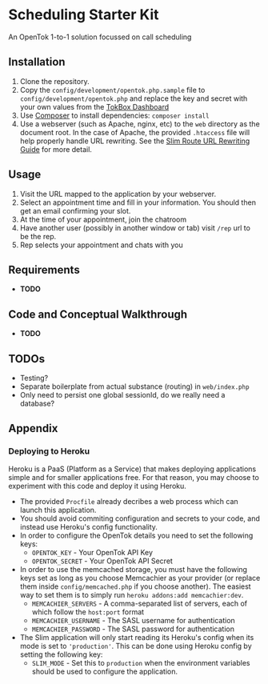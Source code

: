 # Scheduling Starter Kit

An OpenTok 1-to-1 solution focussed on call scheduling


## Installation

1. Clone the repository.
1. Copy the `config/development/opentok.php.sample` file to `config/development/opentok.php` and
   replace the key and secret with your own values from the [TokBox
   Dashboard](https://dashboard.tokbox.com)
1. Use [Composer](https://getcomposer.org/) to install dependencies: `composer install`
1. Use a webserver (such as Apache, nginx, etc) to the `web` directory as the document root. In the
   case of Apache, the provided `.htaccess` file will help properly handle URL rewriting. See the
   [Slim Route URL Rewriting Guide](http://docs.slimframework.com/#Route-URL-Rewriting) for more
   detail.

## Usage

1. Visit the URL mapped to the application by your webserver.
1. Select an appointment time and fill in your information. You should then get an email confirming your slot.
1. At the time of your appointment, join the chatroom
1. Have another user (possibly in another window or tab) visit `/rep` url to be the rep.
1. Rep selects your appointment and chats with you

## Requirements

*  **TODO**

## Code and Conceptual Walkthrough

*  **TODO**

## TODOs

*  Testing?
*  Separate boilerplate from actual substance (routing) in `web/index.php`
*  Only need to persist one global sessionId, do we really need a database?

## Appendix

### Deploying to Heroku

Heroku is a PaaS (Platform as a Service) that makes deploying applications simple and for smaller
applications free. For that reason, you may choose to experiment with this code  and deploy it using
Heroku.

*  The provided `Procfile` already decribes a web process which can launch this application.
*  You should avoid commiting configuration and secrets to your code, and instead use Heroku's
   config functionality.
*  In order to configure the OpenTok details you need to set the following keys:
   -  `OPENTOK_KEY` - Your OpenTok API Key
   -  `OPENTOK_SECRET` - Your OpenTok API Secret
*  In order to use the memcached storage, you must have the following keys set as long as you choose
   Memcachier as your provider (or replace them inside `config/memcached.php` if you choose
   another). The easiest way to set them is to simply run `heroku addons:add memcachier:dev`.
   -  `MEMCACHIER_SERVERS` - A comma-separated list of servers, each of which follow the `host:port`
      format
   -  `MEMCACHIER_USERNAME` - The SASL username for authentication
   -  `MEMCACHIER_PASSWORD` - The SASL password for authentication
*  The Slim application will only start reading its Heroku's config when its mode is set to
   `'production'`. This can be done using Heroku config by setting the following key:
   -  `SLIM_MODE` - Set this to `production` when the environment variables should be used to
      configure the application.
